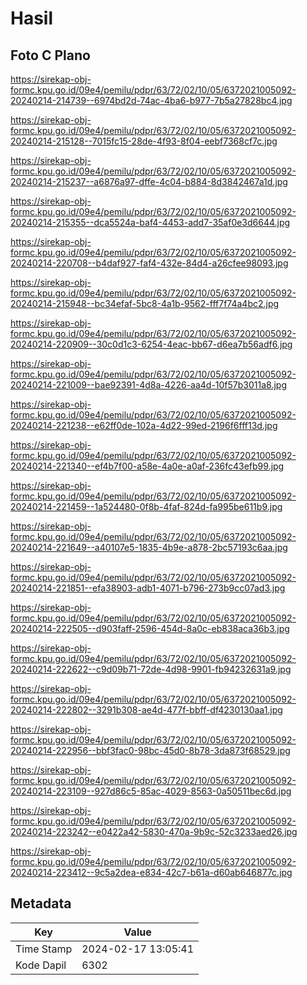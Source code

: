 # Hasil

## Foto C Plano

https://sirekap-obj-formc.kpu.go.id/09e4/pemilu/pdpr/63/72/02/10/05/6372021005092-20240214-214739--6974bd2d-74ac-4ba6-b977-7b5a27828bc4.jpg

https://sirekap-obj-formc.kpu.go.id/09e4/pemilu/pdpr/63/72/02/10/05/6372021005092-20240214-215128--7015fc15-28de-4f93-8f04-eebf7368cf7c.jpg

https://sirekap-obj-formc.kpu.go.id/09e4/pemilu/pdpr/63/72/02/10/05/6372021005092-20240214-215237--a6876a97-dffe-4c04-b884-8d3842467a1d.jpg

https://sirekap-obj-formc.kpu.go.id/09e4/pemilu/pdpr/63/72/02/10/05/6372021005092-20240214-215355--dca5524a-baf4-4453-add7-35af0e3d6644.jpg

https://sirekap-obj-formc.kpu.go.id/09e4/pemilu/pdpr/63/72/02/10/05/6372021005092-20240214-220708--b4daf927-faf4-432e-84d4-a26cfee98093.jpg

https://sirekap-obj-formc.kpu.go.id/09e4/pemilu/pdpr/63/72/02/10/05/6372021005092-20240214-215948--bc34efaf-5bc8-4a1b-9562-fff7f74a4bc2.jpg

https://sirekap-obj-formc.kpu.go.id/09e4/pemilu/pdpr/63/72/02/10/05/6372021005092-20240214-220909--30c0d1c3-6254-4eac-bb67-d6ea7b56adf6.jpg

https://sirekap-obj-formc.kpu.go.id/09e4/pemilu/pdpr/63/72/02/10/05/6372021005092-20240214-221009--bae92391-4d8a-4226-aa4d-10f57b3011a8.jpg

https://sirekap-obj-formc.kpu.go.id/09e4/pemilu/pdpr/63/72/02/10/05/6372021005092-20240214-221238--e62ff0de-102a-4d22-99ed-2196f6fff13d.jpg

https://sirekap-obj-formc.kpu.go.id/09e4/pemilu/pdpr/63/72/02/10/05/6372021005092-20240214-221340--ef4b7f00-a58e-4a0e-a0af-236fc43efb99.jpg

https://sirekap-obj-formc.kpu.go.id/09e4/pemilu/pdpr/63/72/02/10/05/6372021005092-20240214-221459--1a524480-0f8b-4faf-824d-fa995be611b9.jpg

https://sirekap-obj-formc.kpu.go.id/09e4/pemilu/pdpr/63/72/02/10/05/6372021005092-20240214-221649--a40107e5-1835-4b9e-a878-2bc57193c6aa.jpg

https://sirekap-obj-formc.kpu.go.id/09e4/pemilu/pdpr/63/72/02/10/05/6372021005092-20240214-221851--efa38903-adb1-4071-b796-273b9cc07ad3.jpg

https://sirekap-obj-formc.kpu.go.id/09e4/pemilu/pdpr/63/72/02/10/05/6372021005092-20240214-222505--d903faff-2596-454d-8a0c-eb838aca36b3.jpg

https://sirekap-obj-formc.kpu.go.id/09e4/pemilu/pdpr/63/72/02/10/05/6372021005092-20240214-222622--c9d09b71-72de-4d98-9901-fb94232631a9.jpg

https://sirekap-obj-formc.kpu.go.id/09e4/pemilu/pdpr/63/72/02/10/05/6372021005092-20240214-222802--3291b308-ae4d-477f-bbff-df4230130aa1.jpg

https://sirekap-obj-formc.kpu.go.id/09e4/pemilu/pdpr/63/72/02/10/05/6372021005092-20240214-222956--bbf3fac0-98bc-45d0-8b78-3da873f68529.jpg

https://sirekap-obj-formc.kpu.go.id/09e4/pemilu/pdpr/63/72/02/10/05/6372021005092-20240214-223109--927d86c5-85ac-4029-8563-0a50511bec6d.jpg

https://sirekap-obj-formc.kpu.go.id/09e4/pemilu/pdpr/63/72/02/10/05/6372021005092-20240214-223242--e0422a42-5830-470a-9b9c-52c3233aed26.jpg

https://sirekap-obj-formc.kpu.go.id/09e4/pemilu/pdpr/63/72/02/10/05/6372021005092-20240214-223412--9c5a2dea-e834-42c7-b61a-d60ab646877c.jpg


## Metadata

| Key        | Value               |
| ---------- | ------------------- |
| Time Stamp | 2024-02-17 13:05:41 |
| Kode Dapil | 6302                |



